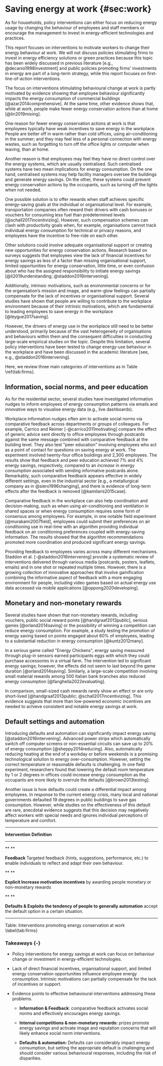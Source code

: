 # Saving energy at work {#sec:work}

As for households, policy interventions can either focus on reducing energy usage by changing the behaviour of employees and staff members or encourage the management to invest in energy-efficient technologies and practices.

This report focuses on interventions to motivate workers to change their energy behaviour at work. We will not discuss policies stimulating firms to invest in energy efficiency solutions or green practices because this topic has been widely discussed in previous literature [e.g., @decanio1998investment] and public policies promoting firms' investments in energy are part of a long-term strategy, while this report focuses on first-line-of-action interventions.

The focus on interventions stimulating behavioural change at work is partly motivated by evidence showing that employee behaviour significantly impacts the energy consumption of commercial buildings [@azar2014comprehensive]. At the same time, other evidence shows that, while at work, people make fewer energy conservation actions than at home [@lin2019mixing].

One reason for fewer energy conservation actions at work is that employees typically have weak incentives to save energy in the workplace. People are better off in warm rather than cold offices, using air-conditioning in the summer; and they may feel less of a personal connection with energy wastes, such as forgetting to turn off the office lights or computer when leaving, than at home.

Another reason is that employees may feel they have no direct control over the energy systems, which are usually centralised. Such centralised systems have two mean implications for energy consumption. On the one hand, centralised systems may help facility managers oversee the buildings and generate energy savings. On the other, these systems could prevent energy conservation actions by the occupants, such as turning off the lights when not needed.
 
One possible solution is to offer rewards when staff achieves specific energy-saving goals at the individual or organisational level. For example, transportation companies often reward their drivers with cash bonuses or vouchers for consuming less fuel than predetermined levels [@schall2017incentivizing]. However, such compensation schemes can clash with productivity goals when, for example, organisations cannot track individual energy consumption for technical or privacy reasons, and employees have the incentive to free-ride on each other.
 
Other solutions could involve adequate organisational support or creating new opportunities for energy conservation actions. Research based on surveys suggests that employees view the lack of financial incentives for energy savings as less of a factor than missing organisational support, limited opportunities for energy conservation, little time, or even confusion about who has the assigned responsibility to initiate energy savings [@li2019understanding; @staddon2016intervening].

Additionally, intrinsic motivations, such as environmental concerns or for the organisation’s mission and image, and warm-glow feelings can partially compensate for the lack of incentives or organisational support. Several studies have shown that people are willing to contribute to the workplace environment because of their intrinsic motivations, which are fundamental to leading employees to save energy in the workplace [@leygue2017saving].

However, the drivers of energy use in the workplace still need to be better understood, primarily because of the vast heterogeneity of organisations and behaviours within them and the consequent difficulties in conducting large-scale empirical studies on the topic. Despite this limitation, several policy interventions have been tested to change energy-use behaviour in the workplace and have been discussed in the academic literature [see, e.g., @staddon2016intervening].

Here, we review three main categories of interventions as in Table \ref{tab:firms}.

## Information, social norms, and peer education

As for the residential sector, several studies have investigated information nudges to inform employees of energy consumption patterns via emails and innovative ways to visualise energy data (e.g., live
dashboards).

Workplace information nudges often aim to activate social norms via comparative feedback across departments or groups of colleagues. For example, Carrico and Reimer [-@carrico2011motivating] compare the effect of generic advice sent directly to office employees through postcards against the same message combined with comparative feedback at the building level. They also test "peer education" involving employees who act as a point of contact for questions on saving energy at work. The experiment involved twenty-four office buildings and 2,300 employees. The results show that feedback and peer education achieved 7% and 4% energy savings, respectively, compared to an *increase* in energy consumption associated with sending informative postcards alone. Remarkably, such comparative feedback appears effective in widely different settings, even in the industrial sector [e.g., a metallurgical company as in @siero1996changing], and there is evidence of long-term effects after the feedback is removed [@kamilaris2015case].

Comparative feedback in the workplace can also help coordination and decision-making, such as when using air-conditioning and ventilation in shared spaces or when energy consumption requires some form of consensus among employees. For example, in one notable field experiment [@murakami2007field],  employees could submit their preferences on air conditioning use in real-time with an algorithm providing individual feedback on air conditioning preferences coupled with energy-saving information. The results showed that the algorithm recommendations promoted more coordination and produced significant energy savings.

Providing feedback to employees varies across many different
mechanisms. Staddon et al. [-@staddon2016intervening] provide a systematic review of interventions delivered through various media (postcards, posters,
leaflets, emails) and in one shot or repeated multiple times. However,
there is a growing collection of innovative approaches that involve
gamification combining the informative aspect of feedback with a more
engaging environment for people, including video games based on actual
energy use data accessed via mobile applications [@oppong2020developing].

## Monetary and non-monetary rewards

Several studies have shown that non-monetary rewards, including vouchers, public social reward points [@handgraaf2013public], serious games [@orland2014saving] or the possibility of winning a competition can reduce energy consumption. For example, a study testing the promotion of energy saving based on points engaged about 60% of employees, leading to a substantial reduction in energy consumption [@kuntz2012many].

In a serious game called "Energy Chickens", energy saving measured
through plug-in sensors earned participants eggs with which they could
purchase accessories in a virtual farm. The intervention led to
significant energy savings; however, the effects did not seem to last
beyond the game duration [@orland2014saving]. Similarly, a large-scale competition involving small material rewards among 500 Italian bank branches also reduced energy consumption [@fanghella2022evaluating].

In comparison, small-sized cash rewards rarely show an effect or are
only short-lived [@handgraaf2013public; @schall2017incentivizing]. This evidence suggests that more than low-powered economic incentives are needed to achieve consistent and notable energy savings at work.

## Default settings and automation

Introducing defaults and automation can significantly impact energy
saving [@staddon2016intervening]. Advanced power strips which automatically switch off computer screens or non-essential circuits can save up to 20% of energy consumption [@sheppy2014reducing]. Also, automatically reducing heating at the end of a workday or before weekends is a promising technological solution to energy over-consumption. However, setting the correct temperature or reasonable defaults is challenging. In one field experiment, researchers found that lowering the default room temperature by 1 or 2 degrees in offices could increase energy consumption as the occupants are more likely to overrule the defaults [@brown2013testing].

Another issue is how defaults could create a differential impact among
employees. In response to the current energy crisis, many local and
national governments defaulted 19 degrees in public buildings to save
gas consumption. However, while studies on the effectiveness of this
default are rare, anecdotal evidence suggests that this decision may
negatively affect workers with special needs and ignores individual
perceptions of temperature and comfort.


  -----------------------------------------------------------------------
  **Intervention**       **Definition**
  ---------------------- ------------------------------------------------
  ** **                   

  **Feedback**            Targeted feedback (hints, suggestions,
                            performance, etc.) to enable individuals to
                            reflect and adapt their own behaviour.

  ** **                                            

  **Explicit             Increase motivation
  incentives**            by awarding people
                          monetary or non-monetary rewards

  ** **                   
                         

  **Defaults &           Exploits the tendency of people to generally
  automation**           accept the default option in a certain
                         situation. 

                         
  -----------------------------------------------------------------------

Table: Interventions promoting energy conservation at work \label{tab:firms}


### Takeaways {-}

-   Policy interventions for energy savings at work can focus on
    behaviour change or investment in energy-efficient technologies.

-   Lack of direct financial incentives, organisational support, and
    limited energy conservation opportunities influence employee energy
    consumption. Intrinsic motivations can partially compensate for the
    lack of incentives or support.

-   Evidence points to effective behavioural interventions addressing
    these problems.

    -   **Information & Feedback**: comparative feedback activates
        social norms and effectively encourages energy savings.

    -   **Internal competitions & non-monetary rewards:** prizes promote
        energy savings and activate image and reputation concerns that
        will likely enhance social norm interventions.

    -   **Defaults & automation:** Defaults can considerably impact
        energy consumption, but setting the appropriate default is
        challenging and should consider various behavioural responses,
        including the risk of disparities.
